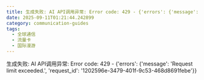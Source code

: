 ```yaml
---
title: 生成失败: AI API调用异常: Error code: 429 - {'errors': {'message': 'Request limit exceeded.', 'request_id': 'a847f8f0-2006-4559-87fe-e16bcd0b99de'}}
date: 2025-09-11T01:21:44.242899
category: communication-guides
tags:
  - 全球通信
  - 流量卡
  - 国际漫游
---
```


生成失败: AI API调用异常: Error code: 429 - {'errors': {'message': 'Request limit exceeded.', 'request_id': '1202596e-3479-401f-9c53-468d8691febe'}}